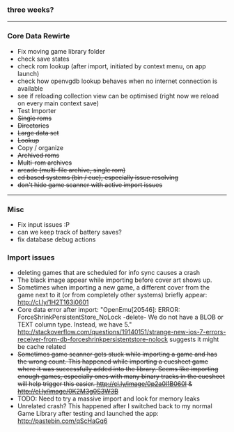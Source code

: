 ### three weeks?

***

### Core Data Rewirte
- Fix moving game library folder
- check save states
- check rom lookup (after import, initiated by context menu, on app launch)
- check how openvgdb lookup behaves when no internet connection is available
- see if reloading collection view can be optimised (right now we reload on every main context save)
- Test Importer
 - ~~Single roms~~
 - ~~Directories~~
 - ~~Large data set~~
 - ~~Lookup~~
 - Copy / organize
 - ~~Archived roms~~
 - ~~Multi-rom archives~~
 - ~~arcade (multi-file archive, single rom)~~
 - ~~cd based systems (bin / cue), especially issue resolving~~
- ~~don't hide game scanner with active import issues~~

***

### Misc
- Fix input issues :P
- can we keep track of battery saves?
- fix database debug actions

### Import issues
- deleting games that are scheduled for info sync causes a crash
- The black image appear while importing before cover art shows up.
- Sometimes when importing a new game, a different cover from the game next to it (or from completely other systems) briefly appear: http://cl.ly/1H2T163i0601
- Core data error after import: "OpenEmu[20546]: ERROR: ForceShrinkPersistentStore_NoLock -delete- We do not have a BLOB or TEXT column type.  Instead, we have 5." http://stackoverflow.com/questions/19140151/strange-new-ios-7-errors-receiver-from-db-forceshrinkpersistentstore-nolock suggests it might be cache related
- ~~Sometimes game scanner gets stuck while importing a game and has the wrong count. This happened while importing a cuesheet game where it was successfully added into the library. Seems like importing enough games, especially ones with many binary tracks in the cuesheet will help trigger this easier. http://cl.ly/image/0p2a0l1B060l & http://cl.ly/image/0K2M3g0S3W3B~~
- TODO: Need to try a massive import and look for memory leaks
- Unrelated crash? This happened after I switched back to my normal Game Library after testing and launched the app: http://pastebin.com/qScHaGq6